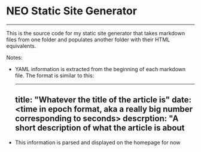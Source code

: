 # NEO Static Site Generator

---

This is the source code for my static site generator that takes markdown files from one folder and populates another folder with their HTML equivalents.

Notes:

* YAML information is extracted from the beginning of each markdown file. The format is similar to this:


    ---
    title: "Whatever the title of the article is"
    date: \<time in epoch format, aka a really big number corresponding to seconds\>
    descrption: "A short description of what the article is about
    ---


* This information is parsed and displayed on the homepage for now
